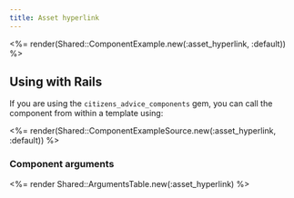 ```yaml
---
title: Asset hyperlink
---
```


<%= render(Shared::ComponentExample.new(:asset_hyperlink, :default)) %>

## Using with Rails

If you are using the `citizens_advice_components` gem, you can call the component from within a template using:

<%= render(Shared::ComponentExampleSource.new(:asset_hyperlink, :default)) %>

### Component arguments

<%= render Shared::ArgumentsTable.new(:asset_hyperlink) %>
